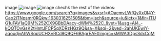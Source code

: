 image 
![image](https://www.google.com/url?sa=i&url=https%3A%2F%2Fpixabay.com%2Fimages%2Fsearch%2Fwhite%2F&psig=AOvVaw3EdFHHSJ-CTQkbLg633ljP&ust=1630402657458000&source=images&cd=vfe&ved=0CAsQjRxqFwoTCNj5yau52PICFQAAAAAdAAAAABAI)
![image](C:\Users\Harshavardhan\Pictures\Screenshots)
chechk the rest of the videos:
https://www.google.com/search?q=images&sxsrf=AOaemvLWfQyXxOI4Y-Cao2iTNpsmr0RQkw:1630316251505&tbm=isch&source=iu&ictx=1&fir=ITUG1uFAV1aQ9M%252CX9GBbDAacv-dWM%252C_&vet=1&usg=AI4_-kQQTOvGsK2tHmtJFCP5qXDRzHGz9Q&sa=X&sqi=2&ved=2ahUKEwiY-aqoudjyAhWSqpUCHXvRCd8Q9QF6BAgrEAE#imgrc=sMWA3DpsSdxCqM

